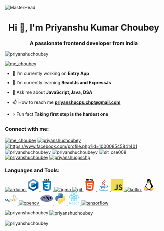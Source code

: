 ![MasterHead](https://www.digitalsolutionservices.com/img/services/web%20development.gif)
<h1 align="center">Hi 👋, I'm Priyanshu Kumar Choubey</h1>
<h3 align="center">A passionate frontend developer from India</h3>

<p align="left"> <img src="https://komarev.com/ghpvc/?username=priyanshuchoubey&label=Profile%20views&color=0e75b6&style=flat" alt="priyanshuchoubey" /> </p>

<p align="left"> <a href="https://twitter.com/me_choubey" target="blank"><img src="https://img.shields.io/twitter/follow/me_choubey?logo=twitter&style=for-the-badge" alt="me_choubey" /></a> </p>

- 🔭 I’m currently working on **Entry App**

- 🌱 I’m currently learning **ReactJs and ExpressJs**

- 💬 Ask me about **JavaScript,Java, DSA**

- 📫 How to reach me **priyanshucps.chp@gmail.com**

- ⚡ Fun fact **Taking first step is the hardest one**

<h3 align="left">Connect with me:</h3>
<p align="left">
<a href="https://twitter.com/me_choubey" target="blank"><img align="center" src="https://raw.githubusercontent.com/rahuldkjain/github-profile-readme-generator/master/src/images/icons/Social/twitter.svg" alt="me_choubey" height="30" width="40" /></a>
<a href="https://linkedin.com/in/priyanshuchoubey" target="blank"><img align="center" src="https://raw.githubusercontent.com/rahuldkjain/github-profile-readme-generator/master/src/images/icons/Social/linked-in-alt.svg" alt="priyanshuchoubey" height="30" width="40" /></a>
<a href="https://fb.com/https://www.facebook.com/profile.php?id=100008545841401" target="blank"><img align="center" src="https://raw.githubusercontent.com/rahuldkjain/github-profile-readme-generator/master/src/images/icons/Social/facebook.svg" alt="https://www.facebook.com/profile.php?id=100008545841401" height="30" width="40" /></a>
<a href="https://instagram.com/priyanshuchoubeyy" target="blank"><img align="center" src="https://raw.githubusercontent.com/rahuldkjain/github-profile-readme-generator/master/src/images/icons/Social/instagram.svg" alt="priyanshuchoubeyy" height="30" width="40" /></a>
<a href="https://www.youtube.com/c/priyanshuchoubeyy" target="blank"><img align="center" src="https://raw.githubusercontent.com/rahuldkjain/github-profile-readme-generator/master/src/images/icons/Social/youtube.svg" alt="priyanshuchoubeyy" height="30" width="40" /></a>
<a href="https://www.codechef.com/users/sit_cse008" target="blank"><img align="center" src="https://cdn.jsdelivr.net/npm/simple-icons@3.1.0/icons/codechef.svg" alt="sit_cse008" height="30" width="40" /></a>
<a href="https://www.leetcode.com/priyanshuchoubey" target="blank"><img align="center" src="https://raw.githubusercontent.com/rahuldkjain/github-profile-readme-generator/master/src/images/icons/Social/leet-code.svg" alt="priyanshuchoubey" height="30" width="40" /></a>
<a href="https://auth.geeksforgeeks.org/user/priyanshucpschp" target="blank"><img align="center" src="https://raw.githubusercontent.com/rahuldkjain/github-profile-readme-generator/master/src/images/icons/Social/geeks-for-geeks.svg" alt="priyanshucpschp" height="30" width="40" /></a>
</p>

<h3 align="left">Languages and Tools:</h3>
<p align="left"> <a href="https://www.arduino.cc/" target="_blank" rel="noreferrer"> <img src="https://cdn.worldvectorlogo.com/logos/arduino-1.svg" alt="arduino" width="40" height="40"/> </a> <a href="https://www.cprogramming.com/" target="_blank" rel="noreferrer"> <img src="https://raw.githubusercontent.com/devicons/devicon/master/icons/c/c-original.svg" alt="c" width="40" height="40"/> </a> <a href="https://www.w3schools.com/css/" target="_blank" rel="noreferrer"> <img src="https://raw.githubusercontent.com/devicons/devicon/master/icons/css3/css3-original-wordmark.svg" alt="css3" width="40" height="40"/> </a> <a href="https://www.figma.com/" target="_blank" rel="noreferrer"> <img src="https://www.vectorlogo.zone/logos/figma/figma-icon.svg" alt="figma" width="40" height="40"/> </a> <a href="https://git-scm.com/" target="_blank" rel="noreferrer"> <img src="https://www.vectorlogo.zone/logos/git-scm/git-scm-icon.svg" alt="git" width="40" height="40"/> </a> <a href="https://www.w3.org/html/" target="_blank" rel="noreferrer"> <img src="https://raw.githubusercontent.com/devicons/devicon/master/icons/html5/html5-original-wordmark.svg" alt="html5" width="40" height="40"/> </a> <a href="https://www.java.com" target="_blank" rel="noreferrer"> <img src="https://raw.githubusercontent.com/devicons/devicon/master/icons/java/java-original.svg" alt="java" width="40" height="40"/> </a> <a href="https://developer.mozilla.org/en-US/docs/Web/JavaScript" target="_blank" rel="noreferrer"> <img src="https://raw.githubusercontent.com/devicons/devicon/master/icons/javascript/javascript-original.svg" alt="javascript" width="40" height="40"/> </a> <a href="https://kotlinlang.org" target="_blank" rel="noreferrer"> <img src="https://www.vectorlogo.zone/logos/kotlinlang/kotlinlang-icon.svg" alt="kotlin" width="40" height="40"/> </a> <a href="https://www.linux.org/" target="_blank" rel="noreferrer"> <img src="https://raw.githubusercontent.com/devicons/devicon/master/icons/linux/linux-original.svg" alt="linux" width="40" height="40"/> </a> <a href="https://www.mysql.com/" target="_blank" rel="noreferrer"> <img src="https://raw.githubusercontent.com/devicons/devicon/master/icons/mysql/mysql-original-wordmark.svg" alt="mysql" width="40" height="40"/> </a> <a href="https://opencv.org/" target="_blank" rel="noreferrer"> <img src="https://www.vectorlogo.zone/logos/opencv/opencv-icon.svg" alt="opencv" width="40" height="40"/> </a> <a href="https://www.php.net" target="_blank" rel="noreferrer"> <img src="https://raw.githubusercontent.com/devicons/devicon/master/icons/php/php-original.svg" alt="php" width="40" height="40"/> </a> <a href="https://www.python.org" target="_blank" rel="noreferrer"> <img src="https://raw.githubusercontent.com/devicons/devicon/master/icons/python/python-original.svg" alt="python" width="40" height="40"/> </a> <a href="https://reactjs.org/" target="_blank" rel="noreferrer"> <img src="https://raw.githubusercontent.com/devicons/devicon/master/icons/react/react-original-wordmark.svg" alt="react" width="40" height="40"/> </a> <a href="https://www.tensorflow.org" target="_blank" rel="noreferrer"> <img src="https://www.vectorlogo.zone/logos/tensorflow/tensorflow-icon.svg" alt="tensorflow" width="40" height="40"/> </a> </p>

<p><img align="left" src="https://github-readme-stats.vercel.app/api/top-langs?username=priyanshuchoubey&show_icons=true&locale=en&layout=compact" alt="priyanshuchoubey" /></p>

<p>&nbsp;<img align="center" src="https://github-readme-stats.vercel.app/api?username=priyanshuchoubey&show_icons=true&locale=en" alt="priyanshuchoubey" /></p>

<p><img align="center" src="https://github-readme-streak-stats.herokuapp.com/?user=priyanshuchoubey&" alt="priyanshuchoubey" /></p>

